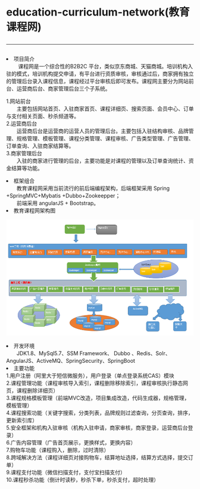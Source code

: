 # education-curriculum-network(教育课程网)<hr>  

<li> 项目简介</li>
&#12288;&#12288; 课程网是一个综合性的B2B2C 平台，类似京东商城、天猫商城。培训机构入驻的模式，培训机构提交申请，有平台进行资质审核，审核通过后，商家拥有独立的管理后台录入课程信息，课程经过平台审核后即可发布。课程网主要分为网站前台、运营商后台、商家管理后台三个子系统。<br>

1.网站前台<br>
&#12288;&#12288;主要包括网站首页、入驻商家首页、课程详细页、搜索页面、会员中心、订单与支付相关页面、秒杀频道等。 <br>
2.运营商后台 <br>
&#12288;&#12288;运营商后台是运营商的运营人员的管理后台。主要包括入驻结构审核、品牌管理、规格管理、模板管理、课程分类管理、课程审核、广告类型管理、广告管理、订单查询、入驻商家结算等。<br>
3.商家管理后台<br>
&#12288;&#12288;入驻的商家进行管理的后台，主要功能是对课程的管理以及订单查询统计、资金结算等功能。<br>
<li>框架组合</li>
&#12288;&#12288;教育课程网采用当前流行的前后端编程架构，后端框架采用 Spring +SpringMVC+Mybatis +Dubbo+Zookeepper；<br> &#12288;&#12288;前端采用 angularJS + Bootstrap。
<li>教育课程网架构图</li>

![image](https://github.com/zhangyu345293721/education-curriculum-network/blob/master/picture/1.png)
<li>开发环境</li>
&#12288;&#12288;JDK1.8、MySql5.7、SSM Framework、 Dubbo 、Redis、Solr、AngularJS、ActiveMQ、SpringSecurity、SpringBoot
<li>主要功能</li>
1.用户注册（阿里大于短信微服务），用户登录（单点登录系统CAS）模块<br>
2.课程管理功能（课程审核导入索引，课程删除移除索引，课程审核执行静态网页，课程删除详细页）<br>
3.课程规格模板管理（前端MVC改造，项目集成改造，代码生成器，规格管理，模板管理）<br> 
4.课程搜索功能（关键字搜索，分类列表，品牌规则过滤查询，分页查询，排序，更新索引库）<br> 
5.安全框架和机构入驻审核（机构入驻申请，商家审核，商家登录，运营商后台登录）<br>
6.广告内容管理（广告首页展示，更换样式，更换内容）<br>
7.购物车功能（课程购入，删除，过时清除）<br>
8.跨域解决方法（课程详细页对接购物车，结算地址选择，结算方式选择，提交订单）<br>
9.课程支付功能（微信扫描支付，支付宝扫描支付）<br>
10.课程秒杀功能（倒计时读秒，秒杀下单，秒杀支付，超时处理）<br>

